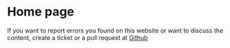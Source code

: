 # Home page

If you want to report errors you found on this website or want to discuss the content, create a ticket or a pull request at [Github](https://github.com/swiftcoder-site/swiftcoder-site.github.io)
